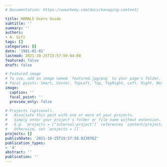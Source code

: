 ```yaml
---
# Documentation: https://wowchemy.com/docs/managing-content/

title: HOMALS Users Guide
subtitle: ''
summary: ''
authors:
- A. Gifi
tags: []
categories: []
date: '1981-01-01'
lastmod: 2021-10-25T15:57:59-04:00
featured: false
draft: false

# Featured image
# To use, add an image named `featured.jpg/png` to your page's folder.
# Focal points: Smart, Center, TopLeft, Top, TopRight, Left, Right, BottomLeft, Bottom, BottomRight.
image:
  caption: ''
  focal_point: ''
  preview_only: false

# Projects (optional).
#   Associate this post with one or more of your projects.
#   Simply enter your project's folder or file name without extension.
#   E.g. `projects = ["internal-project"]` references `content/project/deep-learning/index.md`.
#   Otherwise, set `projects = []`.
projects: []
publishDate: '2021-10-25T19:57:58.823076Z'
publication_types:
- '4'
abstract: ''
publication: ''
---
```

